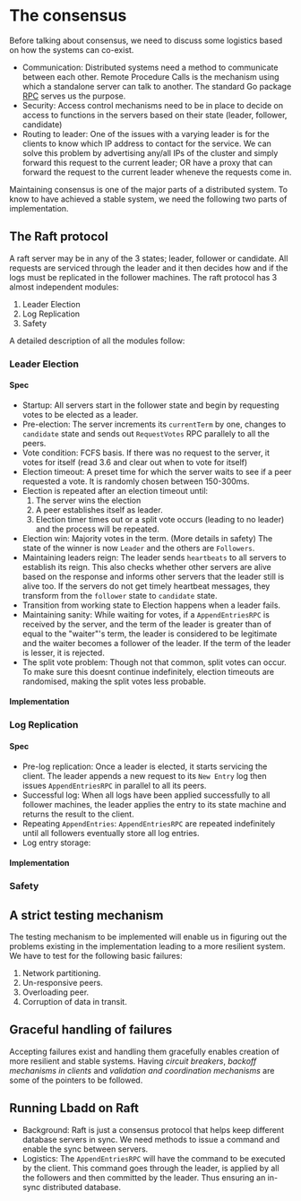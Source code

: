 # The consensus

Before talking about consensus, we need to discuss some logistics based on how the systems can co-exist.

* Communication: Distributed systems need a method to communicate between each other. Remote Procedure Calls is the mechanism using which a standalone server can talk to another. The standard Go package [RPC](https://golang.org/pkg/net/rpc/) serves us the purpose. 
* Security: Access control mechanisms need to be in place to decide on access to functions in the servers based on their state (leader, follower, candidate)
* Routing to leader: One of the issues with a varying leader is for the clients to know which IP address to contact for the service. We can solve this problem by advertising any/all IPs of the cluster and simply forward this request to the current leader; OR have a proxy that can forward the request to the current leader wheneve the requests come in.

Maintaining consensus is one of the major parts of a distributed system. To know to have achieved a stable system, we need the following two parts of implementation.

## The Raft protocol

A raft server may be in any of the 3 states; leader, follower or candidate. All requests are serviced through the leader and it then decides how and if the logs must be replicated in the follower machines. The raft protocol has 3 almost independent modules:
1. Leader Election
2. Log Replication
3. Safety

A detailed description of all the modules follow:

### Leader Election

#### Spec
* Startup: All servers start in the follower state and begin by requesting votes to be elected as a leader.
* Pre-election: The server increments its `currentTerm` by one, changes to `candidate` state and sends out `RequestVotes` RPC parallely to all the peers. 
* Vote condition: FCFS basis. If there was no request to the server, it votes for itself (read 3.6 and clear out when to vote for itself)
* Election timeout: A preset time for which the server waits to see if a peer requested a vote. It is randomly chosen between 150-300ms.
* Election is repeated after an election timeout until:
  1. The server wins the election
  2. A peer establishes itself as leader.
  3. Election timer times out or a split vote occurs (leading to no leader) and the process will be repeated.
 * Election win: Majority votes in the term. (More details in safety) The state of the winner is now `Leader` and the others are `Followers`.
 * Maintaining leaders reign: The leader sends `heartbeats` to all servers to establish its reign. This also checks whether other servers are alive based on the response and informs other servers that the leader still is alive too. If the servers do not get timely heartbeat messages, they transform from the `follower` state to `candidate` state.
 * Transition from working state to Election happens when a leader fails.
 * Maintaining sanity: While waiting for votes, if a `AppendEntriesRPC` is received by the server, and the term of the leader is greater than of equal to the "waiter"'s term, the leader is considered to be legitimate and the waiter becomes a follower of the leader. If the term of the leader is lesser, it is rejected.
 * The split vote problem: Though not that common, split votes can occur. To make sure this doesnt continue indefinitely, election timeouts are randomised, making the split votes less probable.
 

#### Implementation

### Log Replication

#### Spec

* Pre-log replication: Once a leader is elected, it starts servicing the client. The leader appends a new request to its `New Entry` log then issues `AppendEntriesRPC` in parallel to all its peers. 
* Successful log: When all logs have been applied successfully to all follower machines, the leader applies the entry to its state machine and returns the result to the client.
* Repeating `AppendEntries`: `AppendEntriesRPC` are repeated indefinitely until all followers eventually store all log entries.
* Log entry storage: 

#### Implementation

### Safety

## A strict testing mechanism

The testing mechanism to be implemented will enable us in figuring out the problems existing in the implementation leading to a more resilient system.
We have to test for the following basic failures:
1. Network partitioning.
2. Un-responsive peers.
3. Overloading peer.
4. Corruption of data in transit.

## Graceful handling of failures

Accepting failures exist and handling them gracefully enables creation of more resilient and stable systems. Having _circuit breakers_, _backoff mechanisms in clients_ and _validation and coordination mechanisms_ are some of the pointers to be followed. 

## Running Lbadd on Raft

* Background: Raft is just a consensus protocol that helps keep different database servers in sync. We need methods to issue a command and enable the sync between servers.
* Logistics: The `AppendEntriesRPC` will have the command to be executed by the client. This command goes through the leader, is applied by all the followers and then committed by the leader. Thus ensuring an in-sync distributed database.
